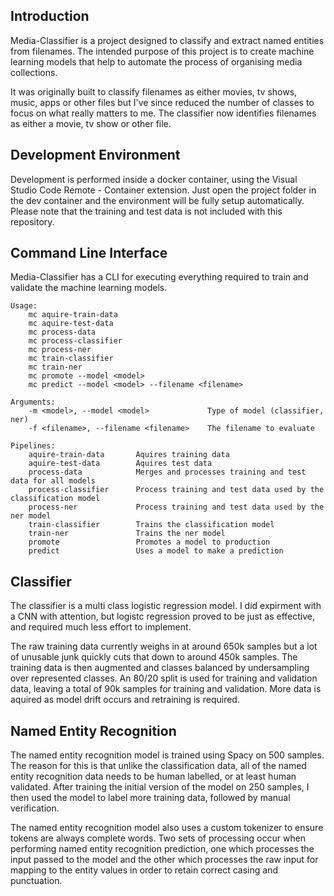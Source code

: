## Introduction
Media-Classifier is a project designed to classify and extract named entities from filenames. The intended purpose of this project is to create machine learning models that help to automate the process of organising media collections.

It was originally built to classify filenames as either movies, tv shows, music, apps or other files but I've since reduced the number of classes to focus on what really matters to me. The classifier now identifies filenames as either a movie, tv show or other file.

## Development Environment
Development is performed inside a docker container, using the Visual Studio Code Remote - Container extension. Just open the project folder in the dev container and the environment will be fully setup automatically. Please note that the training and test data is not included with this repository.

## Command Line Interface
Media-Classifier has a CLI for executing everything required to train and validate the machine learning models.

```shell
Usage:
    mc aquire-train-data
    mc aquire-test-data
    mc process-data
    mc process-classifier
    mc process-ner
    mc train-classifier
    mc train-ner
    mc promote --model <model>
    mc predict --model <model> --filename <filename>

Arguments:
    -m <model>, --model <model>             Type of model (classifier, ner)
    -f <filename>, --filename <filename>    The filename to evaluate

Pipelines:
    aquire-train-data       Aquires training data
    aquire-test-data        Aquires test data
    process-data            Merges and processes training and test data for all models
    process-classifier      Process training and test data used by the classification model
    process-ner             Process training and test data used by the ner model
    train-classifier        Trains the classification model
    train-ner               Trains the ner model
    promote                 Promotes a model to production
    predict                 Uses a model to make a prediction
```

## Classifier
The classifier is a multi class logistic regression model. I did expirment with a CNN with attention, but logistc regression proved to be just as effective, and required much less effort to implement.

The raw training data currently weighs in at around 650k samples but a lot of unusable junk quickly cuts that down to around 450k samples. The training data is then augmented and classes balanced by undersampling over represented classes. An 80/20 split is used for training and validation data, leaving a total of 90k samples for training and validation. More data is aquired as model drift occurs and retraining is required.

## Named Entity Recognition
The named entity recognition model is trained using Spacy on 500 samples. The reason for this is that unlike the classification data, all of the named entity recognition data needs to be human labelled, or at least human validated. After training the initial version of the model on 250 samples, I then used the model to label more training data, followed by manual verification.

The named entity recognition model also uses a custom tokenizer to ensure tokens are always complete words. Two sets of processing occur when performing named entity recognition prediction, one which processes the input passed to the model and the other which processes the raw input for mapping to the entity values in order to retain correct casing and punctuation.